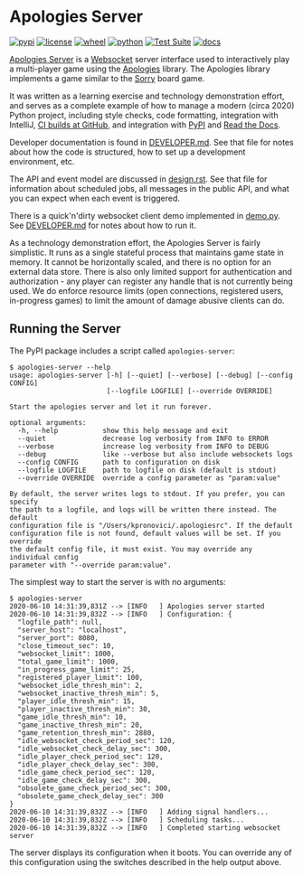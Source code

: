 # Apologies Server

[![pypi](https://img.shields.io/pypi/v/apologiesserver.svg)](https://pypi.org/project/apologiesserver/)
[![license](https://img.shields.io/pypi/l/apologiesserver.svg)](https://github.com/pronovic/apologies-server/blob/master/LICENSE)
[![wheel](https://img.shields.io/pypi/wheel/apologiesserver.svg)](https://pypi.org/project/apologiesserver/)
[![python](https://img.shields.io/pypi/pyversions/apologiesserver.svg)](https://pypi.org/project/apologiesserver/)
[![Test Suite](https://github.com/pronovic/apologies-server/workflows/Test%20Suite/badge.svg)](https://github.com/pronovic/apologies-server/actions?query=workflow%3A%22Test+Suite%22)
[![docs](https://readthedocs.org/projects/apologies-server/badge/?version=stable&style=flat)](https://apologies-server.readthedocs.io/en/stable/)

[Apologies Server](https://github.com/pronovic/apologies-server) is a [Websocket](https://en.wikipedia.org/wiki/WebSocket) server interface used to interactively play a multi-player game using the [Apologies](https://github.com/pronovic/apologies) library.  The Apologies library implements a game similar to the [Sorry](https://en.wikipedia.org/wiki/Sorry!_(game)) board game.

It was written as a learning exercise and technology demonstration effort, and serves as a complete example of how to manage a modern (circa 2020) Python project, including style checks, code formatting, integration with IntelliJ, [CI builds at GitHub](https://github.com/pronovic/apologies-server/actions), and integration with [PyPI](https://pypi.org/project/apologiesserver/) and [Read the Docs](https://apologies-server.readthedocs.io/en/stable/).  

Developer documentation is found in [DEVELOPER.md](DEVELOPER.md).  See that
file for notes about how the code is structured, how to set up a development
environment, etc.  

The API and event model are discussed in [design.rst](docs/design.rst).  See
that file for information about scheduled jobs, all messages in the public
API, and what you can expect when each event is triggered.

There is a quick'n'dirty websocket client demo implemented in [demo.py](src/apologiesserver/demo.py). See
[DEVELOPER.md](https://github.com/pronovic/apologies-server/blob/master/DEVELOPER.md#running-the-demo) for notes about how to run it.  

As a technology demonstration effort, the Apologies Server is fairly
simplistic.  It runs as a single stateful process that maintains game state in
memory.  It cannot be horizontally scaled, and there is no option for an
external data store.  There is also only limited support for authentication and
authorization - any player can register any handle that is not currently being
used.  We do enforce resource limits (open connections, registered users,
in-progress games) to limit the amount of damage abusive clients can do.

## Running the Server

The PyPI package includes a script called `apologies-server`:

```
$ apologies-server --help
usage: apologies-server [-h] [--quiet] [--verbose] [--debug] [--config CONFIG]
                        [--logfile LOGFILE] [--override OVERRIDE]

Start the apologies server and let it run forever.

optional arguments:
  -h, --help           show this help message and exit
  --quiet              decrease log verbosity from INFO to ERROR
  --verbose            increase log verbosity from INFO to DEBUG
  --debug              like --verbose but also include websockets logs
  --config CONFIG      path to configuration on disk
  --logfile LOGFILE    path to logfile on disk (default is stdout)
  --override OVERRIDE  override a config parameter as "param:value"

By default, the server writes logs to stdout. If you prefer, you can specify
the path to a logfile, and logs will be written there instead. The default
configuration file is "/Users/kpronovici/.apologiesrc". If the default
configuration file is not found, default values will be set. If you override
the default config file, it must exist. You may override any individual config
parameter with "--override param:value".
```

The simplest way to start the server is with no arguments:

```
$ apologies-server
2020-06-10 14:31:39,831Z --> [INFO   ] Apologies server started
2020-06-10 14:31:39,832Z --> [INFO   ] Configuration: {
  "logfile_path": null,
  "server_host": "localhost",
  "server_port": 8080,
  "close_timeout_sec": 10,
  "websocket_limit": 1000,
  "total_game_limit": 1000,
  "in_progress_game_limit": 25,
  "registered_player_limit": 100,
  "websocket_idle_thresh_min": 2,
  "websocket_inactive_thresh_min": 5,
  "player_idle_thresh_min": 15,
  "player_inactive_thresh_min": 30,
  "game_idle_thresh_min": 10,
  "game_inactive_thresh_min": 20,
  "game_retention_thresh_min": 2880,
  "idle_websocket_check_period_sec": 120,
  "idle_websocket_check_delay_sec": 300,
  "idle_player_check_period_sec": 120,
  "idle_player_check_delay_sec": 300,
  "idle_game_check_period_sec": 120,
  "idle_game_check_delay_sec": 300,
  "obsolete_game_check_period_sec": 300,
  "obsolete_game_check_delay_sec": 300
}
2020-06-10 14:31:39,832Z --> [INFO   ] Adding signal handlers...
2020-06-10 14:31:39,832Z --> [INFO   ] Scheduling tasks...
2020-06-10 14:31:39,832Z --> [INFO   ] Completed starting websocket server
```

The server displays its configuration when it boots.  You can override any of
this configuration using the switches described in the help output above.
